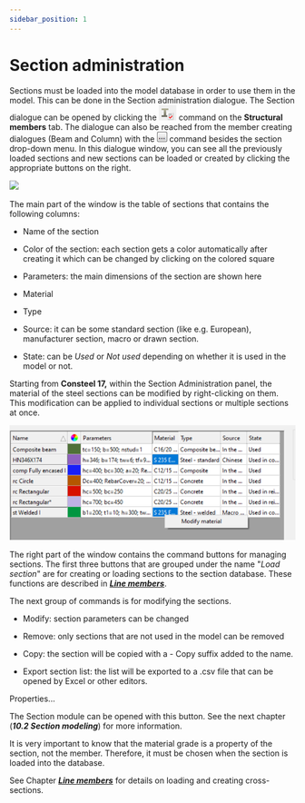 ```yaml
---
sidebar_position: 1
---
```

# Section administration


Sections must be loaded into the model database in order to use them in the model. This can be done in the Section administration dialogue. The Section dialogue can be opened by clicking the ![](./img/wp-content-uploads-2021-04-cmd_section_admin.png) command on the **Structural members** tab. The dialogue can also be reached from the member creating dialogues (Beam and Column) with the ![](./img/wp-content-uploads-2021-04-3dots-button.png) command besides the section drop-down menu. In this dialogue window, you can see all the previously loaded sections and new sections can be loaded or created by clicking the appropriate buttons on the right.

<!-- /wp:paragraph -->

<!-- wp:image {"align":"center","id":21905,"sizeSlug":"full","linkDestination":"media"} -->

[![](https://consteelsoftware.com/wp-content/uploads/2021/04/dial_section_admin.png)](./img/wp-content-uploads-2021-04-dial_section_admin.png)


The main part of the window is the table of sections that contains the following columns:

- Name of the section

- Color of the section: each section gets a color automatically after creating it which can be changed by clicking on the colored square

- Parameters: the main dimensions of the section are shown here

- Material

- Type

- Source: it can be some standard section (like e.g. European), manufacturer section, macro or drawn section.

- State: can be _Used_ or _Not used_ depending on whether it is used in the model or not.


Starting from **Consteel 17,** within the Section Administration panel, the material of the steel sections can be modified by right-clicking on them. This modification can be applied to individual sections or multiple sections at once.

<!-- /wp:paragraph -->

<!-- wp:image {"id":73728,"width":"602px","height":"auto","sizeSlug":"full","linkDestination":"none"} -->

![](./img/wp-content-uploads-2024-02-5.2-modify-steel-section-1.png)

<!-- /wp:image -->

<!-- wp:paragraph -->

The right part of the window contains the command buttons for managing sections. The first three buttons that are grouped under the name "_Load section_" are for creating or loading sections to the section database. These functions are described in **_[Line members](../5_0_structural-modeling/5_2_line-members.md)_**.

The next group of commands is for modifying the sections.

- Modify: section parameters can be changed

- Remove: only sections that are not used in the model can be removed

- Copy: the section will be copied with a - Copy suffix added to the name.

- Export section list: the list will be exported to a .csv file that can be opened by Excel or other editors.

Properties...

The Section module can be opened with this button. See the next chapter (_**10.2 Section modeling**_) for more information.


It is very important to know that the material grade is a property of the section, not the member. Therefore, it must be chosen when the section is loaded into the database.


See Chapter **_[Line members](../5_0_structural-modeling/5_2_line-members.md)_** for details on loading and creating cross-sections.

<!-- /wp:paragraph -->
